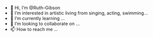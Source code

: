 - 👋 Hi, I’m @Ruth-Gibson
- 👀 I’m interested in artistic living from singing, acting, swimming...
- 🌱 I’m currently learning ...
- 💞️ I’m looking to collaborate on ...
- 📫 How to reach me ...

<!---
Ruth-Gibson/Ruth-Gibson is a ✨ special lady who appreciates art. From singing,acting, bringing dreams to reality. Swimming is a fantastic work out. Would appreciate schronizined swimming.✨ repository because its `README.md` (this file) appears on your GitHub profile.
You can click the Preview link to take a look at your changes.
--->
